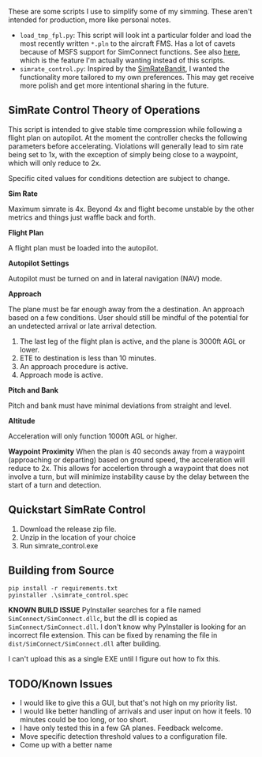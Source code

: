 These are some scripts I use to simplify some of my simming. These
aren't intended for production, more like personal notes.

* `load_tmp_fpl.py`: This script will look int a particular folder and load the most recently
  written `*.pln` to the aircraft FMS. Has a lot of cavets because of MSFS support for
  SimConnect functions. See also [here](https://github.com/albar965/littlenavmap/issues/35#issuecomment-716013932),
  which is the feature I'm actually wanting instead of this scripts.
* `simrate_control.py`: Inspired by the
  [SimRateBandit](https://github.com/dga711/msfs-simratebandit), I wanted the
  functionality more tailored to my own preferences. This may get receive more
  polish and get more intentional sharing in the future.

## SimRate Control Theory of Operations

This script is intended to give stable time compression while following a flight
plan on autopilot. At the moment the controller checks the following parameters before
accelerating. Violations will generally lead to sim rate being set to 1x, with
the exception of simply being close to a waypoint, which will only reduce to 2x.

Specific cited values for conditions detection are subject to change.

**Sim Rate**

Maximum simrate is 4x. Beyond 4x and flight become unstable by the
other metrics and things just waffle back and forth.

**Flight Plan**

A flight plan must be loaded into the autopilot.

**Autopilot Settings**

Autopilot must be turned on and in lateral navigation
(NAV) mode.

**Approach**

The plane must be far enough away from the a destination. An
approach based on a few conditions. User should still be mindful of the
potential for an undetected arrival or late arrival detection.

1. The last leg of the flight plan is active, and the plane is 3000ft AGL or
   lower.
2. ETE to destination is less than 10 minutes.
3. An approach procedure is active.
4. Approach mode is active.

**Pitch and Bank**

Pitch and bank must have minimal deviations from straight and
level.

**Altitude**

Acceleration will only function 1000ft AGL or higher.


**Waypoint Proximity** When the plan is 40 seconds away from a waypoint
(approaching or departing) based on ground speed, the acceleration will reduce
to 2x. This allows for accelertion through a waypoint that does not involve a
turn, but will minimize instability cause by the delay between the start of a
turn and detection.

## Quickstart SimRate Control
1. Download the release zip file.
2. Unzip in the location of your choice
3. Run simrate_control.exe

## Building from Source
```
pip install -r requirements.txt
pyinstaller .\simrate_control.spec
```

**KNOWN BUILD ISSUE**
PyInstaller searches for a file named `SimConnect/SimConnect.dllc`, but the dll is copied as `SimConnect/SimConnect.dll`. I don't know why PyInstaller is looking for an incorrect file extension. This can be fixed by renaming the file in `dist/SimConnect/SimConnect.dll` after
building.

I can't upload this as a single EXE until I figure out how to fix this.

## TODO/Known Issues

* I would like to give this a GUI, but that's not high on my priority list.
* I would like better handling of arrivals and user input on how it feels. 10 minutes could be too long, or too short.
* I have only tested this in a few GA planes. Feedback welcome.
* Move specific detection threshold values to a configuration file.
* Come up with a better name